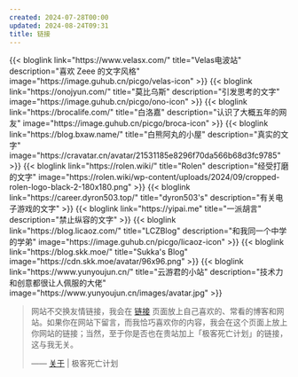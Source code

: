 ```yaml
---
created: 2024-07-28T00:00
updated: 2024-08-24T09:31
title: 链接
---
```


<div class="blog-links">
	{{< bloglink link="https://www.velasx.com/" title="Velas电波站" description="喜欢 Zeee 的文字风格" image="https://image.guhub.cn/picgo/velas-icon" >}}
	{{< bloglink link="https://onojyun.com/" title="莫比乌斯" description="引发思考的文字" image="https://image.guhub.cn/picgo/ono-icon" >}}
	{{< bloglink link="https://brocalife.com/" title="白洛嘉" description="认识了大概五年的网友" image="https://image.guhub.cn/picgo/broca-icon" >}}
	{{< bloglink link="https://blog.bxaw.name/" title="白熊阿丸的小屋" description="真实的文字" image="https://cravatar.cn/avatar/21531185e8296f70da566b68d3fc9785" >}}
	{{< bloglink link="https://rolen.wiki/" title="Rolen" description="经受打磨的文字" image="https://rolen.wiki/wp-content/uploads/2024/09/cropped-rolen-logo-black-2-180x180.png" >}}
	{{< bloglink link="https://career.dyron503.top/" title="dyron503's" description="有关电子游戏的文字" >}}
	{{< bloglink link="https://yipai.me" title="一派胡言" description="禁止纵容的文字" >}}
	{{< bloglink link="https://blog.licaoz.com/" title="LCZBlog" description="和我同一个中学的学弟" image="https://image.guhub.cn/picgo/licaoz-icon" >}}
	{{< bloglink link="https://blog.skk.moe/" title="Sukka's Blog" image="https://cdn.skk.moe/avatar/96x96.png" >}}
	{{< bloglink link="https://www.yunyoujun.cn/" title="云游君的小站" description="技术力和创意都很让人佩服的大佬" image="https://www.yunyoujun.cn/images/avatar.jpg" >}}
</div>

> 网站不交换友情链接，我会在 [链接](./links) 页面放上自己喜欢的、常看的博客和网站。如果你在网站下留言，而我恰巧喜欢你的内容，我会在这个页面上放上你网站的链接；当然，至于你是否也在贵站加上「极客死亡计划」的链接，这与我无关。
>
> —— [关于](/about) | 极客死亡计划
